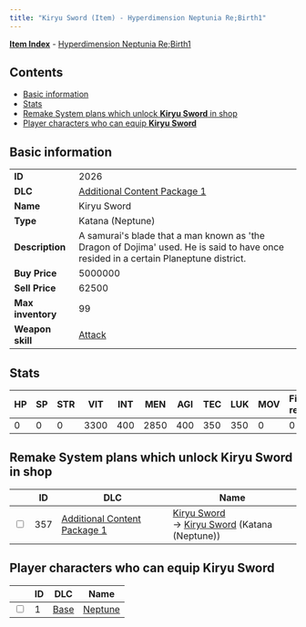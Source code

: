 ```yaml
---
title: "Kiryu Sword (Item) - Hyperdimension Neptunia Re;Birth1"
---
```


[**Item Index**](/neptunia/rb1/item/index.html) - [Hyperdimension Neptunia Re;Birth1](/neptunia/rb1)

## Contents

- [Basic information](#basic-information)
- [Stats](#stats)
- [Remake System plans which unlock **Kiryu Sword** in shop](#remake-system-plans-which-unlock-kiryu-sword-in-shop)
- [Player characters who can equip **Kiryu Sword**](#player-characters-who-can-equip-kiryu-sword)

## Basic information

|   |   |
| -- | -- |
| **ID** | 2026 |
| **DLC** | [Additional Content Package 1](/neptunia/rb1/dlc/10-pack1.html) |
| **Name** | Kiryu Sword |
| **Type** | Katana (Neptune) |
| **Description** | A samurai's blade that a man known as 'the Dragon of Dojima' used. He is said to have once resided in a certain Planeptune district. |
| **Buy Price** | 5000000 |
| **Sell Price** | 62500 |
| **Max inventory** | 99 |
| **Weapon skill** | [Attack](/neptunia/rb1/skill/1-1-attack.html) |

## Stats

| HP | SP | STR | VIT | INT | MEN | AGI | TEC | LUK | MOV | Fire res. | Ice res. | Wind res. | Lightning res. |
| -- | -- | --- | --- | --- | --- | --- | --- | --- | --- | --------- | -------- | --------- | -------------- |
| 0 | 0 | 0 | 3300 | 400 | 2850 | 400 | 350 | 350 | 0 | 0 | 0 | 0 | 0 |

## Remake System plans which unlock **Kiryu Sword** in shop

|    | ID | DLC | Name |
| -- | -- | --- | ---- |
| <input type="checkbox" id="rb1-remake-10-357" class="trackbox" /> | 357 | [Additional Content Package 1](/neptunia/rb1/dlc/10-pack1.html) | [Kiryu Sword](/neptunia/rb1/remake/10-357-kiryu-sword.html)<br />→ [Kiryu Sword](/neptunia/rb1/item/10-2026-kiryu-sword.html) (Katana (Neptune)) |

## Player characters who can equip **Kiryu Sword**

|    | ID | DLC | Name |
| -- | -- | --- | ---- |
| <input type="checkbox" id="rb1-player-1-1" class="trackbox" /> | 1 | [Base](/neptunia/rb1/dlc/1-base.html) | [Neptune](/neptunia/rb1/player/1-1-neptune.html) |